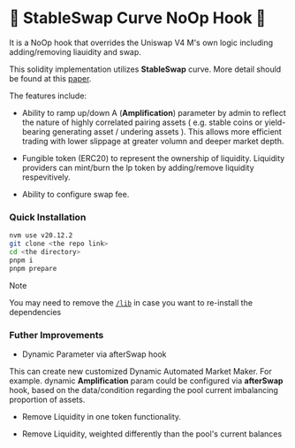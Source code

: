 <h1>🦄 StableSwap Curve NoOp Hook 🦄 </h1>

It is a NoOp hook that overrides the Uniswap V4 M's own logic including adding/removing liauidity and swap.

This solidity implementation utilizes **StableSwap** curve. More detail should be found at this [paper](https://www.curve.fi/stableswap-paper.pdf).

The features include:

- Ability to ramp up/down A (**Amplification**) parameter by admin to reflect the nature of highly correlated pairing assets ( e.g. stable coins or yield-bearing generating asset / undering assets ). This allows more efficient trading with lower slippage at greater volumn and deeper market depth.

- Fungible token (ERC20) to represent the ownership of liquidity. Liquidity providers can mint/burn the lp token by adding/remove liquidity respevitively.

- Ability to configure swap fee.


### Quick Installation

```bash
nvm use v20.12.2
git clone <the repo link>
cd <the directory>
pnpm i 
pnpm prepare
```

>[!NOTE]
> You may need to remove the  [`/lib`](./lib) in case you want to re-install the dependencies


### Futher Improvements

- Dynamic Parameter via afterSwap hook

This can create new customized Dynamic Automated Market Maker. For example. dynamic **Amplification** param could be configured via **afterSwap** hook, based on the data/condition regarding the pool  current imbalancing proportion of assets.

- Remove Liquidity in one token functionality.

- Remove Liquidity, weighted differently than the pool's current balances
